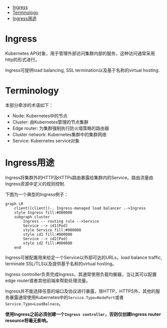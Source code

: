 - [Ingress](#ingress)
- [Terminology](#terminology)
- [Ingress用途](#ingress用途)

# Ingress

Kubernetes API对象，用于管理外部访问集群内部的服务，这种访问通常采用http的形式进行。

Ingress可提供load balancing, SSL termination以及基于名称的virtual hosting.

# Terminology

本部分牵涉的术语如下：

+ Node: Kubernetes中的节点
+ Cluster: 由Kubernetes管理的节点集群
+ Edge router: 为集群强制执行防火墙策略的路由器
+ Cluster network: Kubernetes集群中的集群网络
+ Service: Kubernetes service对象

# Ingress用途

Ingress将集群外的HTTP及HTTPs路由暴露给集群内的Service。路由流量由Ingress资源中定义的规则控制.

下图为一个典型的Ingress例子：

```mermaid
graph LR
    client([client])-. Ingress-managed load balancer .->Ingress
    style Ingress fill:#000080
    subgraph cluster
        Ingress -- routing rule -->Service
        Service --> id1[Pod]
        style Service fill:#000080
        style id1 fill:#000080
        Service --> id2[Pod]
        style id2 fill:#000080
    end
```

Ingress可被配置用来给定一个Service以外部可达的URLs，load balance traffic, terminate SSL/TLS以及提供基于名称的virtual hosting。

Ingress controller负责完成Ingress，其通常使用负载均衡器，当让其可以配置edge router或者其他前端来帮助处理流量。

Ingress并不能选择任意的端口及协议进行暴露，除HTTP，HTTPS外，其他的服务暴露通常使用Kubernetes中的`Service.Type=NodePort`或者`Service.Type=LoadBalnace`。

**使用Ingress之前必须创建一个`Ingress controller`，否则仅创建Ingress router resource将毫无影响。**
